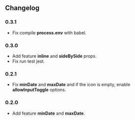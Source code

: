 ## Changelog

### 0.3.1
* Fix compile __process.env__ with babel.

### 0.3.0
* Add feature __inline__ and __sideBySide__ props.
* Fix run test jest.

### 0.2.1
* Fix __minDate__ and __maxDate__ and if the icon is empty, enable __allowInputToggle__ options.

### 0.2.0
* Add feature __minDate__ and __maxDate__.
